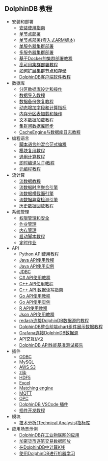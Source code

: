 ## DolphinDB 教程

- 安装和部署
    - [安装使用指南](https://github.com/dolphindb/Tutorials_CN/blob/master/dolphindb_user_guide.md)
    - [单节点部署](https://github.com/dolphindb/Tutorials_CN/blob/master/standalone_server.md)
    - [单节点部署(嵌入式ARM版本)](https://github.com/dolphindb/Tutorials_CN/blob/master/ARM_standalone_deploy.md)
    - [单服务器集群部署](https://github.com/dolphindb/Tutorials_CN/blob/master/single_machine_cluster_deploy.md)
    - [多服务器集群部署](https://github.com/dolphindb/Tutorials_CN/blob/master/multi_machine_cluster_deploy.md)
    - [基于Docker的集群部署教程](https://github.com/dolphindb/Tutorials_CN/blob/master/docker_deployment.md)
    - [高可用集群部署教程](https://github.com/dolphindb/Tutorials_CN/blob/master/ha_cluster_deployment.md)
    - [如何扩展集群节点和存储](https://github.com/dolphindb/Tutorials_CN/blob/master/scale_out_cluster.md)
    - [DolphinDB客户端软件教程](https://github.com/dolphindb/Tutorials_CN/blob/master/client_tool_tutorial.md)
- 数据库
    - [分区数据库设计和操作](https://github.com/dolphindb/Tutorials_CN/blob/master/database.md)
    - [数据导入教程](https://github.com/dolphindb/Tutorials_CN/blob/master/import_data.md)
    - [数据备份恢复教程](https://github.com/dolphindb/Tutorials_CN/blob/master/restore-backup.md)
    - [动态增加字段和计算指标](https://github.com/dolphindb/Tutorials_CN/blob/master/add_column.md)
    - [内存分区表加载和操作](https://github.com/dolphindb/Tutorials_CN/blob/master/partitioned_in_memory_table.md)
    - [文本数据加载教程](https://github.com/dolphindb/Tutorials_CN/blob/master/import_csv.md)
    - [集群间数据库同步](https://github.com/dolphindb/Tutorials_CN/blob/master/data_synchronization_between_clusters.md)
    - [CacheEngine与数据库日志教程](https://github.com/dolphindb/Tutorials_CN/blob/master/redoLog_cacheEngine.md)
- 编程语言
    - [脚本语言的混合范式编程](https://github.com/dolphindb/Tutorials_CN/blob/master/hybrid_programming_paradigms.md)
    - [模块复用教程](https://github.com/dolphindb/Tutorials_CN/blob/master/module_tutorial.md)
    - [通用计算教程](https://github.com/dolphindb/Tutorials_CN/blob/master/general_computing.md)
    - [即时编译(JIT)教程](https://github.com/dolphindb/Tutorials_CN/blob/master/jit.md)
    - [元编程教程](https://github.com/dolphindb/Tutorials_CN/blob/master/meta_programming.md)
- 流计算
    - [流数据教程](https://github.com/dolphindb/Tutorials_CN/blob/master/streaming_tutorial.md)
    - [流数据时序聚合引擎](https://github.com/dolphindb/Tutorials_CN/blob/master/stream_aggregator.md)
    - [流数据横截面引擎](https://github.com/dolphindb/Tutorials_CN/blob/master/streaming_crossSectionalAggregator.md)
    - [流数据异常检测引擎](https://github.com/dolphindb/Tutorials_CN/blob/master/Anomaly_Detection_Engine.md)
    - [历史数据回放教程](https://github.com/dolphindb/Tutorials_CN/blob/master/historical_data_replay.md)
- 系统管理
    - [权限管理和安全](https://github.com/dolphindb/Tutorials_CN/blob/master/ACL_and_Security.md)
    - [作业管理](https://github.com/dolphindb/Tutorials_CN/blob/master/job_management_tutorial.md)
    - [内存管理](https://github.com/dolphindb/Tutorials_CN/blob/master/memory_management.md)
    - [启动脚本教程](https://github.com/dolphindb/Tutorials_CN/blob/master/Startup.md)
    - [定时作业](https://github.com/dolphindb/Tutorials_CN/blob/master/scheduledJob.md)
- API
    - [Python API使用教程](https://github.com/dolphindb/python3_api_experimental/blob/master/README.md)
    - [Java API使用教程](https://github.com/dolphindb/api-java/blob/master/README_CN.md)
    - [Java API使用实例](https://github.com/dolphindb/api-java/blob/master/example/README_CN.md)
	- [JDBC](https://github.com/dolphindb/jdbc/blob/master/README_CN.md)
    - [C# API使用教程](https://github.com/dolphindb/api-csharp/blob/master/README_CN.md)
    - [C++ API使用教程](https://github.com/dolphindb/api-cplusplus/blob/master/README_CN.md)
    - [C++ API 数据读写指南](https://github.com/dolphindb/Tutorials_CN/blob/master/c%2B%2Bapi.md)
    - [Go API使用教程](https://github.com/dolphindb/api-go/blob/master/README.md)
    - [Go API使用实例](https://github.com/dolphindb/api-go/blob/master/example/README_CN.md)
    - [R API使用教程](https://github.com/dolphindb/api-r/blob/master/README_CN.md)
    - [Json API使用教程](https://github.com/dolphindb/api-json/blob/master/README_CN.md)
    - [redash连接DolphinDB数据源的教程](https://github.com/dolphindb/Tutorials_CN/blob/master/data_interface_for_redash.md)
    - [DolphinDB整合前端chart组件展示数据教程](https://github.com/dolphindb/Tutorials_CN/blob/master/web_chart_integration.md)
    - [Grafana连接DolphinDB数据源](https://github.com/dolphindb/grafana-datasource/blob/master/README_CN.md)
    - [API交互协议](https://github.com/dolphindb/Tutorials_CN/blob/master/api_protocol.md)
    - [DolphinDB API性能基准测试报告](https://github.com/dolphindb/Tutorials_CN/blob/master/api_performance.md)
- 插件
    - [ODBC](https://github.com/dolphindb/DolphinDBPlugin/blob/master/odbc/README.md)
    - [MySQL](https://github.com/dolphindb/DolphinDBPlugin/blob/master/mysql/README_CN.md)
    - [AWS S3](https://github.com/dolphindb/DolphinDBPlugin/blob/master/aws/README_CHN.md)
    - [zlib](https://github.com/dolphindb/DolphinDBPlugin/blob/master/zlib/README_CHN.md)
    - [HDF5](https://github.com/dolphindb/DolphinDBPlugin/blob/master/hdf5/README_CN.md)
    - [Excel](https://github.com/dolphindb/excel-add-in)
    - [Matching engine](https://github.com/dolphindb/DolphinDBPlugin/blob/master/MatchingEngine/README.md)
    - [MQTT](https://github.com/dolphindb/DolphinDBPlugin/blob/master/mqtt/README_CN.md)
    - [OPC](https://github.com/dolphindb/DolphinDBPlugin/blob/master/opc/README_CN.md)
    - [DolphinDB VSCode 插件](https://github.com/dolphindb/Tutorials_CN/blob/master/vscode_extension.md)
    - [插件开发教程](https://github.com/dolphindb/Tutorials_CN/blob/master/plugin_development_tutorial.md)
- 模块
    - [技术分析(Technical Analysis)指标库](https://github.com/dolphindb/Tutorials_CN/blob/master/ta.md) 
- 应用场景示例
    - [DolphinDB在工业物联网的应用](https://github.com/dolphindb/Tutorials_CN/blob/master/iot_demo.md)
    - [加密货币逐笔交易数据回放](https://github.com/dolphindb/applications/blob/master/cryptocurr_replay/README.md)
    - [在DolphinDB中计算K线](https://github.com/dolphindb/Tutorials_CN/blob/master/OHLC.md) 
	- [使用DolphinDB进行机器学习](https://github.com/dolphindb/Tutorials_CN/blob/master/machine_learning.md)
